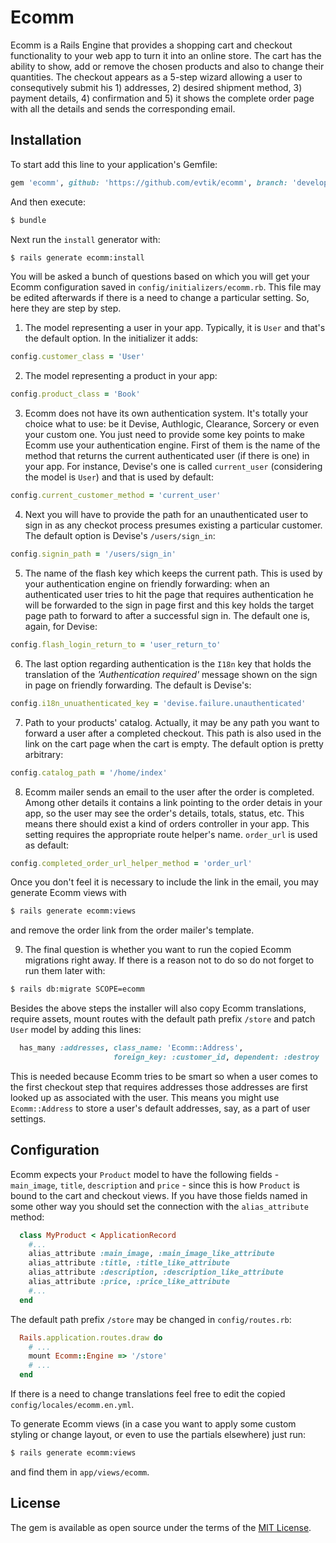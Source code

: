 # Ecomm
Ecomm is a Rails Engine that provides a shopping cart and checkout functionality to your web app to turn it into an online store. The cart has the ability to show, add or remove the chosen products and also to change their quantities. The checkout appears as a 5-step wizard allowing a user to consequtively submit his 1) addresses, 2) desired shipment method, 3) payment details, 4) confirmation and 5) it shows the complete order page with all the details and sends the corresponding email.

## Installation
To start add this line to your application's Gemfile:

```ruby
gem 'ecomm', github: 'https://github.com/evtik/ecomm', branch: 'develop'
```

And then execute:
```bash
$ bundle
```
Next run the `install` generator with:
```bash
$ rails generate ecomm:install
```
You will be asked a bunch of questions based on which you will get your Ecomm configuration saved in `config/initializers/ecomm.rb`. This file may be edited afterwards if there is a need to change a particular setting. So, here they are step by step.

  1. The model representing a user in your app. Typically, it is `User` and that's the default option. In the initializer it adds:
  ```ruby
  config.customer_class = 'User'
  ```
  2. The model representing a product in your app:
  ```ruby
  config.product_class = 'Book'
  ```
  3. Ecomm does not have its own authentication system. It's totally your choice what to use: be it Devise, Authlogic, Clearance, Sorcery or even your custom one. You just need to provide some key points to make Ecomm use your authentication engine. First of them is the name of the method that returns the current authenticated user (if there is one) in your app. For instance, Devise's one is called `current_user` (considering the model is `User`) and that is used by default:
  ```ruby
  config.current_customer_method = 'current_user'
  ```
  4. Next you will have to provide the path for an unauthenticated user to sign in as any checkot process presumes existing a particular customer. The default option is Devise's `/users/sign_in`:
  ```ruby
  config.signin_path = '/users/sign_in'
  ```
  5. The name of the flash key which keeps the current path. This is used by your authentication engine on friendly forwarding: when an authenticated user tries to hit the page that requires authentication he will be forwarded to the sign in page first and this key holds the target page path to forward to after a successful sign in. The default one is, again, for Devise:
  ```ruby
  config.flash_login_return_to = 'user_return_to'
  ```
  6. The last option regarding authentication is the `I18n` key that holds the translation of the *'Authentication required'* message shown on the sign in page on friendly forwarding. The default is Devise's:
  ```ruby
  config.i18n_unuathenticated_key = 'devise.failure.unauthenticated'
  ```
  7. Path to your products' catalog. Actually, it may be any path you want to forward a user after a completed checkout. This path is also used in the link on the cart page when the cart is empty. The default option is pretty arbitrary:
  ```ruby
  config.catalog_path = '/home/index'
  ```
  8. Ecomm mailer sends an email to the user after the order is completed. Among other details it contains a link pointing to the order detais in your app, so the user may see the order's details, totals, status, etc. This means there should exist a kind of orders controller in your app. This setting requires the appropriate route helper's name. `order_url` is used as default:
  ```ruby
  config.completed_order_url_helper_method = 'order_url'
  ```
  Once you don't feel it is necessary to include the link in the email, you may generate Ecomm views with
  ```bash
  $ rails generate ecomm:views
  ```
  and remove the order link from the order mailer's template.

  9. The final question is whether you want to run the copied Ecomm migrations right away. If there is a reason not to do so do not forget to run them later with:
```bash
$ rails db:migrate SCOPE=ecomm
```

Besides the above steps the installer will also copy Ecomm translations, require assets, mount routes with the default path prefix `/store` and patch `User` model by adding this lines:
```ruby
  has_many :addresses, class_name: 'Ecomm::Address',
                       foreign_key: :customer_id, dependent: :destroy
```
This is needed because Ecomm tries to be smart so when a user comes to the first checkout step that requires addresses those addresses are first looked up as associated with the user. This means you might use `Ecomm::Address` to store a user's default addresses, say, as a part of user settings.
## Configuration
Ecomm expects your `Product` model to have the following fields - `main_image`, `title`, `description` and `price` - since this is how `Product` is bound to the cart and checkout views. If you have those fields named in some other way you should set the connection with the `alias_attribute` method:
``` ruby
  class MyProduct < ApplicationRecord
    #...
    alias_attribute :main_image, :main_image_like_attribute
    alias_attribute :title, :title_like_attribute
    alias_attribute :description, :description_like_attribute
    alias_attribute :price, :price_like_attribute
    #...
  end
  ```

The default path prefix `/store` may be changed in `config/routes.rb`:
```ruby
  Rails.application.routes.draw do
    # ...
    mount Ecomm::Engine => '/store'
    # ...
  end
```
If there is a need to change translations feel free to edit the copied `config/locales/ecomm.en.yml`.

To generate Ecomm views (in a case you want to apply some custom styling or change layout, or even to use the partials elsewhere) just run:
```bash
$ rails generate ecomm:views
```
and find them in `app/views/ecomm`.
## License
The gem is available as open source under the terms of the [MIT License](http://opensource.org/licenses/MIT).
